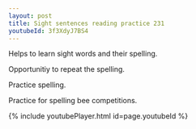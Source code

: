 ```yaml
---
layout: post
title: Sight sentences reading practice 231
youtubeId: 3f3XdyJ7BS4
---
```

 
 
Helps to learn sight words and their spelling.

Opportunitiy to repeat the spelling. 

Practice spelling. 
 
Practice for spelling bee competitions. 
 
{% include youtubePlayer.html id=page.youtubeId %}
 
 
